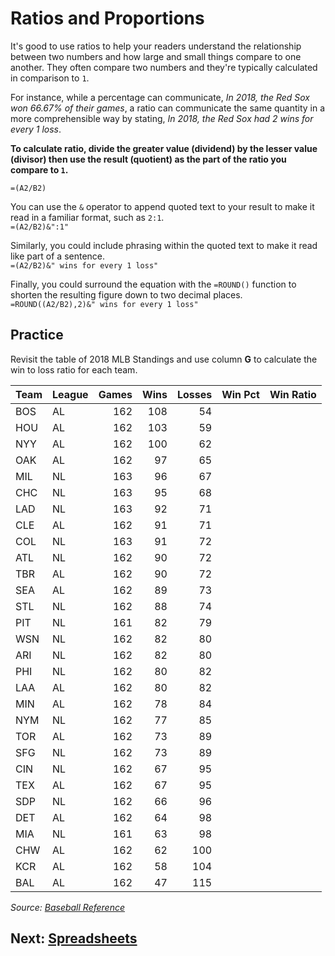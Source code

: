 # Ratios and Proportions
It's good to use ratios to help your readers understand the relationship between two numbers and how large and small things compare to one another. They often compare two numbers and they're typically calculated in comparison to `1`.

For instance, while a percentage can communicate, _In 2018, the Red Sox won 66.67% of their games_, a ratio can communicate the same quantity in a more comprehensible way by stating, _In 2018, the Red Sox had 2 wins for every 1 loss_.

__To calculate ratio, divide the greater value (dividend) by the lesser value (divisor) then use the result (quotient) as the part of the ratio you compare to `1`.__

`=(A2/B2)`

You can use the `&` operator to append quoted text to your result to make it read in a familiar format, such as `2:1`.  
`=(A2/B2)&":1"`

Similarly, you could include phrasing within the quoted text to make it read like part of a sentence.  
`=(A2/B2)&" wins for every 1 loss"`

Finally, you could surround the equation with the `=ROUND()` function to shorten the resulting figure down to two decimal places.  
`=ROUND((A2/B2),2)&" wins for every 1 loss"`

## Practice
Revisit the table of 2018 MLB Standings and use column __G__ to calculate the win to loss ratio for each team.

|Team|League|Games|Wins|Losses|Win Pct|Win Ratio|
|:--|:--|--:|--:|--:|--:|--:|
|BOS|AL|162|108|54|||
|HOU|AL|162|103|59|||
|NYY|AL|162|100|62|||
|OAK|AL|162|97|65|||
|MIL|NL|163|96|67|||
|CHC|NL|163|95|68|||
|LAD|NL|163|92|71|||
|CLE|AL|162|91|71|||
|COL|NL|163|91|72|||
|ATL|NL|162|90|72|||
|TBR|AL|162|90|72|||
|SEA|AL|162|89|73|||
|STL|NL|162|88|74|||
|PIT|NL|161|82|79|||
|WSN|NL|162|82|80|||
|ARI|NL|162|82|80|||
|PHI|NL|162|80|82|||
|LAA|AL|162|80|82|||
|MIN|AL|162|78|84|||
|NYM|NL|162|77|85|||
|TOR|AL|162|73|89|||
|SFG|NL|162|73|89|||
|CIN|NL|162|67|95|||
|TEX|AL|162|67|95|||
|SDP|NL|162|66|96|||
|DET|AL|162|64|98|||
|MIA|NL|161|63|98|||
|CHW|AL|162|62|100|||
|KCR|AL|162|58|104|||
|BAL|AL|162|47|115|||

_Source: [Baseball Reference](https://www.baseball-reference.com/leagues/MLB-standings.shtml)_

## Next: [Spreadsheets](../../spreadsheets/readme.md)
